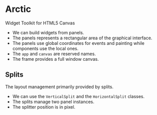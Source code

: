 # Arctic

Widget Toolkit for HTML5 Canvas

* We can build widgets from panels.
* The panels represents a rectangular area of the graphical interface.
* The panels use global coordinates for events and painting while components use the local ones.
* The `app` and `canvas` are reserved names.
* The frame provides a full window canvas.

## Splits

The layout management primarily provided by splits.

* We can use the `VerticalSplit` and the `HorizontalSplit` classes.
* The splits manage two panel instances.
* The splitter position is in pixel.

